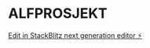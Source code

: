 # ALFPROSJEKT

[Edit in StackBlitz next generation editor ⚡️](https://stackblitz.com/~/github.com/FabAlien/ALFPROSJEKT)